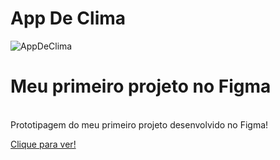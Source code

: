 # App De Clima

![AppDeClima](https://github.com/JoaoEduSB/AppDeClima/assets/146045770/42d83cfd-c72d-4ece-aece-a0eb6dc56431)

# Meu primeiro projeto no Figma

<br>
Prototipagem do meu primeiro projeto desenvolvido no Figma!

[Clique para ver!](https://www.figma.com/design/ekDbpw11oZeUwgpD7EV8dB/Projeto-2?node-id=0%3A1&t=gPAyP7mnTwZvdo4N-1)
